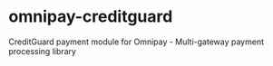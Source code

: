 # omnipay-creditguard
CreditGuard payment module for Omnipay - Multi-gateway payment processing library
